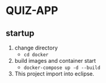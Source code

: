 # QUIZ-APP

## startup

1. change directory
    - `cd docker`
2. build images and container start
    - `docker-compose up -d --build`
3. This project import into eclipse.
